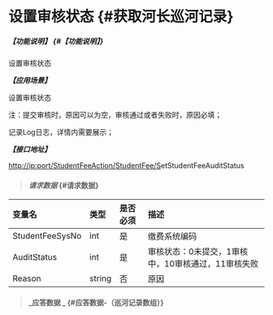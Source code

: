 # 设置审核状态 {#获取河长巡河记录}

##### _【功能说明】_ {#【功能说明】}

设置审核状态

_**【应用场景】**_

设置审核状态

注：提交审核时，原因可以为空，审核通过或者失败时，原因必填；

记录Log日志，详情内需要展示；

_**【接口地址】**_

[http://ip:port/StudentFeeAction/StudentFee/S](http://ip:port/HMQuery/PatrolRiver/GetPatrolRivers)etStudentFeeAuditStatus

> #### _请求数据_ {#请求数据}

| 变量名 | 类型 | 是否必须 | 描述 |
| :--- | :--- | :--- | :--- |
| StudentFeeSysNo | int | 是 | 缴费系统编码 |
| AuditStatus | int | 是 | 审核状态：0未提交，1审核中，10审核通过，11审核失败 |
| Reason | string | 否 | 原因 |

> #### _应答数据 _ {#应答数据-（巡河记录数组）}



